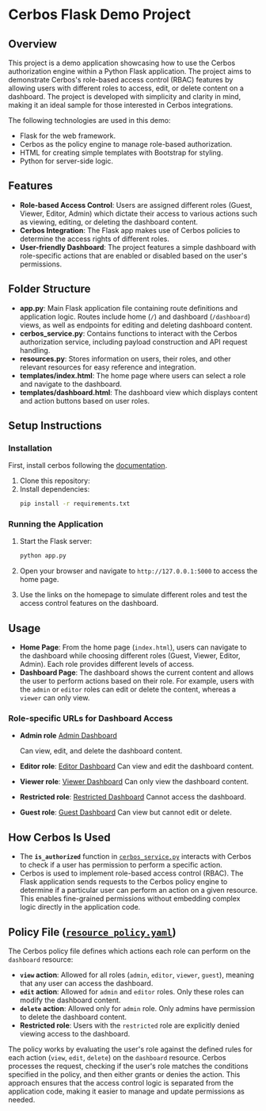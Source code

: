 # Cerbos Flask Demo Project

## Overview

This project is a demo application showcasing how to use the Cerbos authorization engine within a Python Flask application. The project aims to demonstrate Cerbos's role-based access control (RBAC) features by allowing users with different roles to access, edit, or delete content on a dashboard. The project is developed with simplicity and clarity in mind, making it an ideal sample for those interested in Cerbos integrations.

The following technologies are used in this demo:

- Flask for the web framework.
- Cerbos as the policy engine to manage role-based authorization.
- HTML for creating simple templates with Bootstrap for styling.
- Python for server-side logic.

## Features

- **Role-based Access Control**: Users are assigned different roles (Guest, Viewer, Editor, Admin) which dictate their access to various actions such as viewing, editing, or deleting the dashboard content.
- **Cerbos Integration**: The Flask app makes use of Cerbos policies to determine the access rights of different roles.
- **User-friendly Dashboard**: The project features a simple dashboard with role-specific actions that are enabled or disabled based on the user's permissions.

## Folder Structure

- **app.py**: Main Flask application file containing route definitions and application logic. Routes include home (`/`) and dashboard (`/dashboard`) views, as well as endpoints for editing and deleting dashboard content.
- **cerbos_service.py**: Contains functions to interact with the Cerbos authorization service, including payload construction and API request handling.
- **resources.py**: Stores information on users, their roles, and other relevant resources for easy reference and integration.
- **templates/index.html**: The home page where users can select a role and navigate to the dashboard.
- **templates/dashboard.html**: The dashboard view which displays content and action buttons based on user roles.

## Setup Instructions

### Installation

First, install cerbos following the [documentation](https://docs.cerbos.dev/cerbos/latest/installation/binary). 

1. Clone this repository:
2. Install dependencies:
    ```bash
    pip install -r requirements.txt
    ```

### Running the Application
1. Start the Flask server:
    ```bash
    python app.py
    ```
2. Open your browser and navigate to `http://127.0.0.1:5000` to access the home page.

3. Use the links on the homepage to simulate different roles and test the access control features on the dashboard.

## Usage
- **Home Page**: From the home page (`index.html`), users can navigate to the dashboard while choosing different roles (Guest, Viewer, Editor, Admin). Each role provides different levels of access.
- **Dashboard Page**: The dashboard shows the current content and allows the user to perform actions based on their role. For example, users with the `admin` or `editor` roles can edit or delete the content, whereas a `viewer` can only view.

### Role-specific URLs for Dashboard Access
- **Admin role** [Admin Dashboard](http://127.0.0.1:5000/dashboard?role=admin) 

  Can view, edit, and delete the dashboard content.



- **Editor role**: [Editor Dashboard](http://127.0.0.1:5000/dashboard?role=editor)
  Can view and edit the dashboard content.

- **Viewer role**: [Viewer Dashboard](http://127.0.0.1:5000/dashboard?role=viewer)
  Can only view the dashboard content.

- **Restricted role**: [Restricted Dashboard](http://127.0.0.1:5000/dashboard?role=restricted)
  Cannot access the dashboard.
- **Guest role**: [Guest Dashboard](http://127.0.0.1:5000/dashboard?role=guest)
  Can view but cannot edit or delete.

## How Cerbos Is Used
- The **`is_authorized`** function in [`cerbos_service.py`](cerbos_service.py) interacts with Cerbos to check if a user has permission to perform a specific action.
- Cerbos is used to implement role-based access control (RBAC). The Flask application sends requests to the Cerbos policy engine to determine if a particular user can perform an action on a given resource. This enables fine-grained permissions without embedding complex logic directly in the application code.

## Policy File ([`resource_policy.yaml`](cerbos-policies/policies/resource_policy.yaml))

The Cerbos policy file defines which actions each role can perform on the `dashboard` resource:
- **`view` action**: Allowed for all roles (`admin`, `editor`, `viewer`, `guest`), meaning that any user can access the dashboard.
- **`edit` action**: Allowed for `admin` and `editor` roles. Only these roles can modify the dashboard content.
- **`delete` action**: Allowed only for `admin` role. Only admins have permission to delete the dashboard content.
- **Restricted role**: Users with the `restricted` role are explicitly denied viewing access to the dashboard.

The policy works by evaluating the user's role against the defined rules for each action (`view`, `edit`, `delete`) on the `dashboard` resource. Cerbos processes the request, checking if the user's role matches the conditions specified in the policy, and then either grants or denies the action. This approach ensures that the access control logic is separated from the application code, making it easier to manage and update permissions as needed.